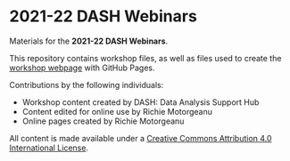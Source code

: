 # 2021-22 DASH Webinars
Materials for the **2021-22 DASH Webinars**.

This repository contains workshop files, as well as files used to create the [workshop webpage](https://learn.scds.ca/dash22-23) with GitHub Pages. 

Contributions by the following individuals: 
- Workshop content created by DASH: Data Analysis Support Hub
- Content edited for online use by Richie Motorgeanu
- Online pages created by Richie Motorgeanu

All content is made available under a [Creative Commons Attribution 4.0 International License](https://creativecommons.org/licenses/by/4.0/). 

